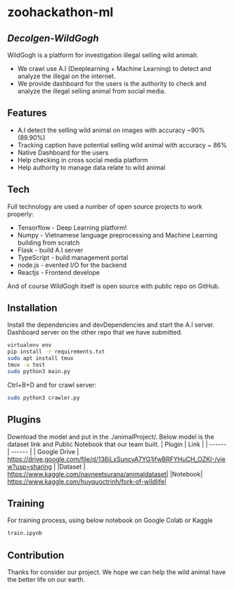 # zoohackathon-ml
## _Decolgen-WildGogh_


WildGogh is a platform for investigation illegal selling wild animalr.

- We crawl use A.I (Deeplearning + Machine Learning) to detect and analyze the illegal on the internet.
- We provide dashboard for the users is the authority to check and analyze the illegal selling animal from social media.

## Features

- A.I detect the selling wild animal on images with accuracy ~90% (89.90%)
- Tracking caption have potential selling wild animal with accuracy ~ 86%
- Native Dashboard for the users 
- Help checking in cross social media platform
- Help authority to manage data relate to wild animal


## Tech

Full technology are used a number of open source projects to work properly:

- Tensorflow - Deep Learning platform!
- Numpy -  Vietnamese language preprocessing and Machine Learning building from scratch
- Flask - build A.I server
- TypeScript - build management portal
- node.js - evented I/O for the backend
- Reactjs - Frontend develope

And of course WildGogh itself is open source with public repo on GitHub.

## Installation

Install the dependencies and devDependencies and start the A.I server.
Dashboard server on the other repo that we have submitted.

```sh
virtualenv env
pip install -r requirements.txt
sudo apt install tmux
tmux -a test
sudo python3 main.py
```
Ctrl+B+D and for crawl server:
```sh
sudo python3 crawler.py
```

## Plugins

Download the model and put in the ./animalProject/. Below model is the dataset link and Public Notebook that our team built.
| Plugin | Link |
| ------ | ------ |
| Google Drive | https://drive.google.com/file/d/136iLxSuncyA7YG1jfwBRFYHuCH_OZKI-/view?usp=sharing |
|Dataset | https://www.kaggle.com/navneetsurana/animaldataset|
|Notebook| https://www.kaggle.com/huyquoctrinh/fork-of-wildlife|

## Training

For training process, using below notebook on Google Colab or Kaggle
```sh
train.ipynb
```

## Contribution
Thanks for consider our project. We hope we can help the wild animal have the better life on our earth.

